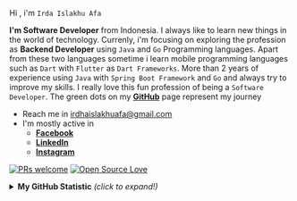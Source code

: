 Hi , i'm `Irda Islakhu Afa`

<b>I'm Software Developer</b> from Indonesia. I always like to learn new things in the world of technology. Currenly, i'm focusing on exploring the profession as <b>Backend Developer</b> using `Java` and `Go` Programming languages. Apart from these two languages sometime i learn mobile programming languages such as `Dart` with `Flutter` as `Dart Frameworks`. More than 2 years of experience using `Java` with `Spring Boot Framework` and `Go` and always try to improve my skills. I really love this fun profession of being a `Software Developer`. The green dots on my [**GitHub**](https://github.com/irdaislakhuafa) page represent my journey

- Reach me in irdhaislakhuafa@gmail.com
- I'm mostly active in 
	- **[Facebook](https://web.facebook.com/irda.irda.3597)**
	- **[LinkedIn](https://www.linkedin.com/in/irda-islakhu-afa-b305a521a/)**
	- **[Instagram](https://www.instagram.com/irdaislakhu/)**

[![PRs welcome](https://img.shields.io/badge/PRs-welcome-brightgreen.svg?style=flat&logo=github)](https://github.com/irdaislakhuafa) [![Open Source Love](https://badges.frapsoft.com/os/v2/open-source.svg?v=103)](https://github.com/irdaislakhuafa)

<details>
<summary><b>My GitHub Statistic</b> <i>(click to expand!)</i></summary>
<br>

<!-- profile -->

![](http://github-profile-summary-cards.vercel.app/api/cards/profile-details?username=irdaislakhuafa&theme=nord_dark)


![](http://github-profile-summary-cards.vercel.app/api/cards/stats?username=irdaislakhuafa&theme=nord_dark)
![](http://github-profile-summary-cards.vercel.app/api/cards/productive-time?username=irdaislakhuafa&theme=nord_dark&utcOffset=8)


![](http://github-profile-summary-cards.vercel.app/api/cards/repos-per-language?username=irdaislakhuafa&theme=nord_dark)
![](http://github-profile-summary-cards.vercel.app/api/cards/most-commit-language?username=irdaislakhuafa&theme=nord_dark)



</details>
